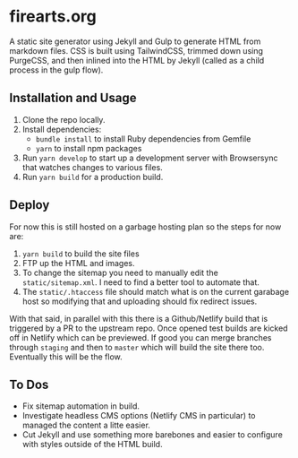 # firearts.org

A static site generator using Jekyll and Gulp to generate HTML from markdown files. CSS is built using TailwindCSS, trimmed down using PurgeCSS, and then inlined into the HTML by Jekyll (called as a child process in the gulp flow).

## Installation and Usage

1. Clone the repo locally.
1. Install dependencies:
    - `bundle install` to install Ruby dependencies from Gemfile
    - `yarn` to install npm packages
1. Run `yarn develop` to start up a development server with Browsersync that watches changes to various files.
1. Run `yarn build` for a production build.

## Deploy

For now this is still hosted on a garbage hosting plan so the steps for now are:

1. `yarn build` to build the site files
1. FTP up the HTML and images.
1. To change the sitemap you need to manually edit the `static/sitemap.xml`. I need to find a better tool to automate that.
1. The `static/.htaccess` file should match what is on the current garabage host so modifying that and uploading should fix redirect issues.

With that said, in parallel with this there is a Github/Netlify build that is triggered by a PR to the upstream repo. Once opened test builds are kicked off in Netlify which can be previewed. If good you can merge branches through `staging` and then to `master` which will build the site there too. Eventually this will be the flow.

## To Dos

- Fix sitemap automation in build.
- Investigate headless CMS options (Netlify CMS in particular) to managed the content a litte easier.
- Cut Jekyll and use something more barebones and easier to configure with styles outside of the HTML build.
